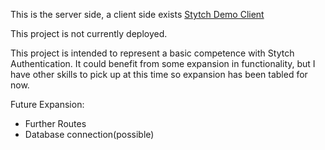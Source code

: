 This is the server side, a client side exists [Stytch Demo Client](https://github.com/BrentonPhoenix/Stytch_Server_Demo)

This project is not currently deployed.


This project is intended to represent a basic competence with Stytch Authentication. It could benefit from some expansion in functionality, but I have other skills to pick up at this time so expansion has been tabled for now.

Future Expansion:
- Further Routes
- Database connection(possible)
